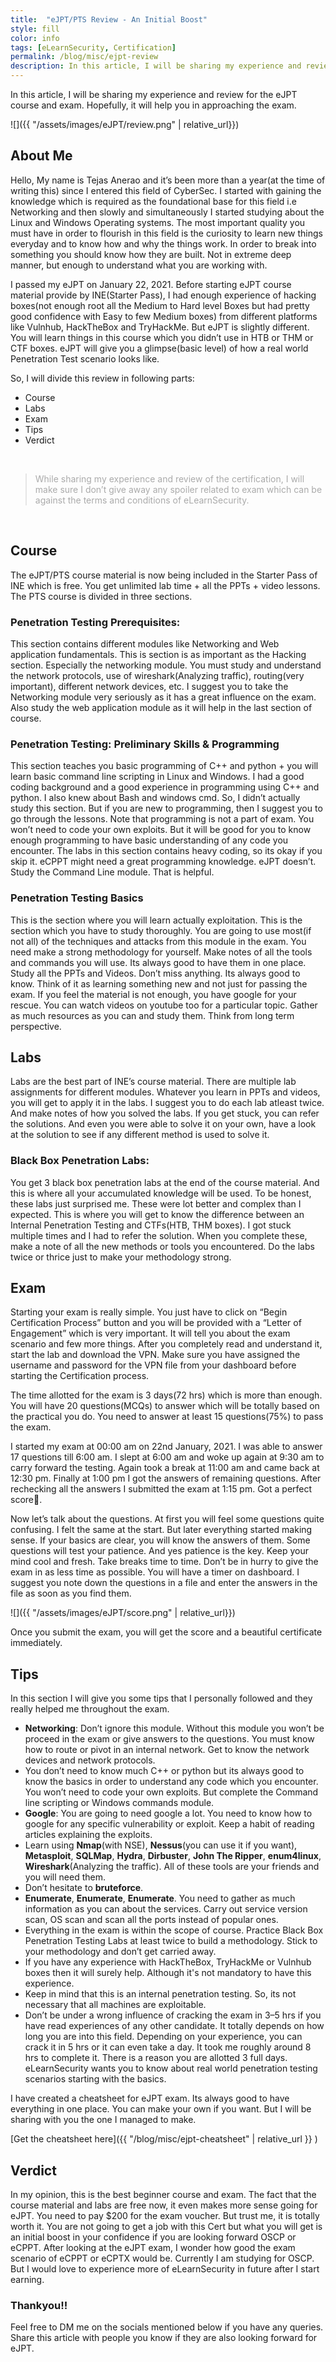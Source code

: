 ```yaml
---
title:  "eJPT/PTS Review - An Initial Boost"
style: fill
color: info
tags: [eLearnSecurity, Certification]
permalink: /blog/misc/ejpt-review
description: In this article, I will be sharing my experience and review for the eJPT course and exam. Hopefully, it will help you in approaching the exam.
---
```

In this article, I will be sharing my experience and review for the eJPT course and exam. Hopefully, it will help you in approaching the exam.

![]({{ "/assets/images/eJPT/review.png" | relative_url}})

## <b>About Me</b>

Hello, My name is Tejas Anerao and it’s been more than a year(at the time of writing this) since I entered this field of CyberSec. I started with gaining the knowledge which is required as the foundational base for this field i.e Networking and then slowly and simultaneously I started studying about the Linux and Windows Operating systems. The most important quality you must have in order to flourish in this field is the curiosity to learn new things everyday and to know how and why the things work. In order to break into something you should know how they are built. Not in extreme deep manner, but enough to understand what you are working with.

I passed my eJPT on January 22, 2021. Before starting eJPT course material provide by INE(Starter Pass), I had enough experience of hacking boxes(not enough root all the Medium to Hard level Boxes but had pretty good confidence with Easy to few Medium boxes) from different platforms like Vulnhub, HackTheBox and TryHackMe. But eJPT is slightly different. You will learn things in this course which you didn’t use in HTB or THM or CTF boxes. eJPT will give you a glimpse(basic level) of how a real world Penetration Test scenario looks like.

So, I will divide this review in following parts:
* Course
* Labs
* Exam
* Tips
* Verdict

&nbsp;
> <p style="color: #aaaaaa">While sharing my experience and review of the certification, I will make sure I don’t give away any spoiler related to exam which can be against the terms and conditions of eLearnSecurity.</p>

&nbsp;

## <b>Course</b>

The eJPT/PTS course material is now being included in the Starter Pass of INE which is free. You get unlimited lab time + all the PPTs + video lessons. The PTS course is divided in three sections.

### Penetration Testing Prerequisites:

This section contains different modules like Networking and Web application fundamentals. This is section is as important as the Hacking section. Especially the networking module. You must study and understand the network protocols, use of wireshark(Analyzing traffic), routing(very important), different network devices, etc. I suggest you to take the Networking module very seriously as it has a great influence on the exam. Also study the web application module as it will help in the last section of course.

### Penetration Testing: Preliminary Skills & Programming

This section teaches you basic programming of C++ and python + you will learn basic command line scripting in Linux and Windows. I had a good coding background and a good experience in programming using C++ and python. I also knew about Bash and windows cmd. So, I didn’t actually study this section. But if you are new to programming, then I suggest you to go through the lessons. Note that programming is not a part of exam. You won’t need to code your own exploits. But it will be good for you to know enough programming to have basic understanding of any code you encounter. The labs in this section contains heavy coding, so its okay if you skip it. eCPPT might need a great programming knowledge. eJPT doesn’t. Study the Command Line module. That is helpful.

### Penetration Testing Basics

This is the section where you will learn actually exploitation. This is the section which you have to study thoroughly. You are going to use most(if not all) of the techniques and attacks from this module in the exam. You need make a strong methodology for yourself. Make notes of all the tools and commands you will use. Its always good to have them in one place. Study all the PPTs and Videos. Don’t miss anything. Its always good to know. Think of it as learning something new and not just for passing the exam. If you feel the material is not enough, you have google for your rescue. You can watch videos on youtube too for a particular topic. Gather as much resources as you can and study them. Think from long term perspective.

## <b>Labs</b>

Labs are the best part of INE’s course material. There are multiple lab assignments for different modules. Whatever you learn in PPTs and videos, you will get to apply it in the labs. I suggest you to do each lab atleast twice. And make notes of how you solved the labs. If you get stuck, you can refer the solutions. And even you were able to solve it on your own, have a look at the solution to see if any different method is used to solve it.

### Black Box Penetration Labs:

You get 3 black box penetration labs at the end of the course material. And this is where all your accumulated knowledge will be used. To be honest, these labs just surprised me. These were lot better and complex than I expected. This is where you will get to know the difference between an Internal Penetration Testing and CTFs(HTB, THM boxes). I got stuck multiple times and I had to refer the solution. When you complete these, make a note of all the new methods or tools you encountered. Do the labs twice or thrice just to make your methodology strong.

## <b>Exam</b>

Starting your exam is really simple. You just have to click on “Begin Certification Process” button and you will be provided with a “Letter of Engagement” which is very important. It will tell you about the exam scenario and few more things. After you completely read and understand it, start the lab and download the VPN. Make sure you have assigned the username and password for the VPN file from your dashboard before starting the Certification process.

The time allotted for the exam is 3 days(72 hrs) which is more than enough. You will have 20 questions(MCQs) to answer which will be totally based on the practical you do. You need to answer at least 15 questions(75%) to pass the exam.

I started my exam at 00:00 am on 22nd January, 2021. I was able to answer 17 questions till 6:00 am. I slept at 6:00 am and woke up again at 9:30 am to carry forward the testing. Again took a break at 11:00 am and came back at 12:30 pm. Finally at 1:00 pm I got the answers of remaining questions. After rechecking all the answers I submitted the exam at 1:15 pm. Got a perfect score💯.

Now let’s talk about the questions. At first you will feel some questions quite confusing. I felt the same at the start. But later everything started making sense. If your basics are clear, you will know the answers of them. Some questions will test your patience. And yes patience is the key. Keep your mind cool and fresh. Take breaks time to time. Don’t be in hurry to give the exam in as less time as possible. You will have a timer on dashboard. I suggest you note down the questions in a file and enter the answers in the file as soon as you find them.

![]({{ "/assets/images/eJPT/score.png" | relative_url}})

Once you submit the exam, you will get the score and a beautiful certificate immediately.

## <b>Tips</b>

In this section I will give you some tips that I personally followed and they really helped me throughout the exam.

* <b>Networking</b>: Don’t ignore this module. Without this module you won’t be proceed in the exam or give answers to the questions. You must know how to route or pivot in an internal network. Get to know the network devices and network protocols.
* You don’t need to know much C++ or python but its always good to know the basics in order to understand any code which you encounter. You won’t need to code your own exploits. But complete the Command line scripting or Windows commands module.
* <b>Google</b>: You are going to need google a lot. You need to know how to google for any specific vulnerability or exploit. Keep a habit of reading articles explaining the exploits.
* Learn using <b>Nmap</b>(with NSE), <b>Nessus</b>(you can use it if you want), <b>Metasploit</b>, <b>SQLMap</b>, <b>Hydra</b>, <b>Dirbuster</b>, <b>John The Ripper</b>, <b>enum4linux</b>, <b>Wireshark</b>(Analyzing the traffic). All of these tools are your friends and you will need them.
* Don’t hesitate to <b>bruteforce</b>.
* <b>Enumerate</b>, <b>Enumerate</b>, <b>Enumerate</b>. You need to gather as much information as you can about the services. Carry out service version scan, OS scan and scan all the ports instead of popular ones.
* Everything in the exam is within the scope of course. Practice Black Box Penetration Testing Labs at least twice to build a methodology. Stick to your methodology and don’t get carried away.
* If you have any experience with HackTheBox, TryHackMe or Vulnhub boxes then it will surely help. Although it's not mandatory to have this experience.
* Keep in mind that this is an internal penetration testing. So, its not necessary that all machines are exploitable.
* Don’t be under a wrong influence of cracking the exam in 3–5 hrs if you have read experiences of any other candidate. It totally depends on how long you are into this field. Depending on your experience, you can crack it in 5 hrs or it can even take a day. It took me roughly around 8 hrs to complete it. There is a reason you are allotted 3 full days. eLearnSecurity wants you to know about real world penetration testing scenarios starting with the basics.

I have created a cheatsheet for eJPT exam. Its always good to have everything in one place. You can make your own if you want. But I will be sharing with you the one I managed to make.

[Get the cheatsheet here]({{ "/blog/misc/ejpt-cheatsheet" | relative_url }} )

## <b>Verdict</b>

In my opinion, this is the best beginner course and exam. The fact that the course material and labs are free now, it even makes more sense going for eJPT. You need to pay $200 for the exam voucher. But trust me, it is totally worth it. You are not going to get a job with this Cert but what you will get is an initial boost in your confidence if you are looking forward OSCP or eCPPT. After looking at the eJPT exam, I wonder how good the exam scenario of eCPPT or eCPTX would be. Currently I am studying for OSCP. But I would love to experience more of eLearnSecurity in future after I start earning.

### Thankyou!!

Feel free to DM me on the socials mentioned below if you have any queries. Share this article with people you know if they are also looking forward for eJPT.
